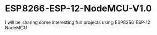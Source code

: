 # ESP8266-ESP-12-NodeMCU-V1.0
I will be sharing some interesting fun projects using ESP8266 ESP-12 NodeMCU

